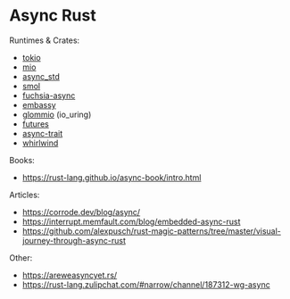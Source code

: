# Async Rust

Runtimes & Crates:

- [tokio](https://github.com/tokio-rs/tokio)
- [mio](https://github.com/tokio-rs/mio)
- [async_std](https://github.com/async-rs/async-std)
- [smol](https://github.com/smol-rs/smol)
- [fuchsia-async](https://fuchsia-docs.firebaseapp.com/rust/fuchsia_async/index.html)
- [embassy](https://github.com/embassy-rs/embassy)
- [glommio](https://github.com/DataDog/glommio) (io_uring)
- [futures](https://docs.rs/futures/latest/futures/)
- [async-trait](https://github.com/dtolnay/async-trait)
- [whirlwind](https://github.com/willothy/whirlwind)

Books:

- https://rust-lang.github.io/async-book/intro.html

Articles:

- https://corrode.dev/blog/async/
- https://interrupt.memfault.com/blog/embedded-async-rust
- https://github.com/alexpusch/rust-magic-patterns/tree/master/visual-journey-through-async-rust

Other:

- https://areweasyncyet.rs/
- https://rust-lang.zulipchat.com/#narrow/channel/187312-wg-async
